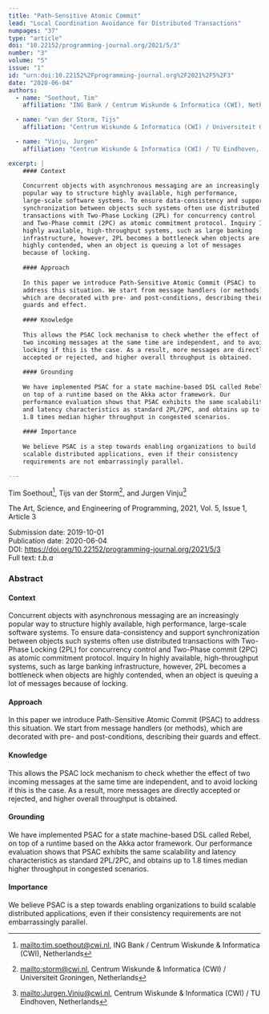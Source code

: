 ```yaml
---
title: "Path-Sensitive Atomic Commit"
lead: "Local Coordination Avoidance for Distributed Transactions"
numpages: "37"
type: "article"
doi: "10.22152/programming-journal.org/2021/5/3"
number: "3"
volume: "5"
issue: "1"
id: "urn:doi:10.22152%2Fprogramming-journal.org%2F2021%2F5%2F3"
date: "2020-06-04"
authors: 
  - name: "Soethout, Tim"
    affiliation: "ING Bank / Centrum Wiskunde & Informatica (CWI), Netherlands"

  - name: "van der Storm, Tijs"
    affiliation: "Centrum Wiskunde & Informatica (CWI) / Universiteit Groningen, Netherlands"

  - name: "Vinju, Jurgen"
    affiliation: "Centrum Wiskunde & Informatica (CWI) / TU Eindhoven, Netherlands"

excerpt: |
    #### Context
    
    Concurrent objects with asynchronous messaging are an increasingly
    popular way to structure highly available, high performance,
    large-scale software systems. To ensure data-consistency and support
    synchronization between objects such systems often use distributed
    transactions with Two-Phase Locking (2PL) for concurrency control
    and Two-Phase commit (2PC) as atomic commitment protocol. Inquiry In
    highly available, high-throughput systems, such as large banking
    infrastructure, however, 2PL becomes a bottleneck when objects are
    highly contended, when an object is queuing a lot of messages
    because of locking.
    
    #### Approach
    
    In this paper we introduce Path-Sensitive Atomic Commit (PSAC) to
    address this situation. We start from message handlers (or methods),
    which are decorated with pre- and post-conditions, describing their
    guards and effect.
    
    #### Knowledge
    
    This allows the PSAC lock mechanism to check whether the effect of
    two incoming messages at the same time are independent, and to avoid
    locking if this is the case. As a result, more messages are directly
    accepted or rejected, and higher overall throughput is obtained.
    
    #### Grounding
    
    We have implemented PSAC for a state machine-based DSL called Rebel,
    on top of a runtime based on the Akka actor framework. Our
    performance evaluation shows that PSAC exhibits the same scalability
    and latency characteristics as standard 2PL/2PC, and obtains up to
    1.8 times median higher throughput in congested scenarios.
    
    #### Importance
    
    We believe PSAC is a step towards enabling organizations to build
    scalable distributed applications, even if their consistency
    requirements are not embarrassingly parallel.

---
```

Tim Soethout[^1], Tijs van der Storm[^2], and Jurgen Vinju[^3]

The Art, Science, and Engineering of Programming, 2021, Vol. 5, Issue 1, Article 3

Submission date: 2019-10-01  
Publication date: 2020-06-04  
DOI: <https://doi.org/10.22152/programming-journal.org/2021/5/3>  
Full text: *t.b.a*  


### Abstract
#### Context

Concurrent objects with asynchronous messaging are an increasingly
popular way to structure highly available, high performance,
large-scale software systems. To ensure data-consistency and support
synchronization between objects such systems often use distributed
transactions with Two-Phase Locking (2PL) for concurrency control
and Two-Phase commit (2PC) as atomic commitment protocol. Inquiry In
highly available, high-throughput systems, such as large banking
infrastructure, however, 2PL becomes a bottleneck when objects are
highly contended, when an object is queuing a lot of messages
because of locking.

#### Approach

In this paper we introduce Path-Sensitive Atomic Commit (PSAC) to
address this situation. We start from message handlers (or methods),
which are decorated with pre- and post-conditions, describing their
guards and effect.

#### Knowledge

This allows the PSAC lock mechanism to check whether the effect of
two incoming messages at the same time are independent, and to avoid
locking if this is the case. As a result, more messages are directly
accepted or rejected, and higher overall throughput is obtained.

#### Grounding

We have implemented PSAC for a state machine-based DSL called Rebel,
on top of a runtime based on the Akka actor framework. Our
performance evaluation shows that PSAC exhibits the same scalability
and latency characteristics as standard 2PL/2PC, and obtains up to
1.8 times median higher throughput in congested scenarios.

#### Importance

We believe PSAC is a step towards enabling organizations to build
scalable distributed applications, even if their consistency
requirements are not embarrassingly parallel.



[^1]: <mailto:tim.soethout@cwi.nl>, ING Bank / Centrum Wiskunde & Informatica (CWI), Netherlands
[^2]: <mailto:storm@cwi.nl>, Centrum Wiskunde & Informatica (CWI) / Universiteit Groningen, Netherlands
[^3]: <mailto:Jurgen.Vinju@cwi.nl>, Centrum Wiskunde & Informatica (CWI) / TU Eindhoven, Netherlands
